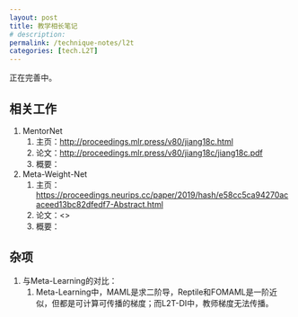```yaml
---
layout: post
title: 教学相长笔记
# description: 
permalink: /technique-notes/l2t
categories: [tech.L2T]
---
```


正在完善中。

## 相关工作

1. MentorNet
   1. 主页：<http://proceedings.mlr.press/v80/jiang18c.html>
   2. 论文：<http://proceedings.mlr.press/v80/jiang18c/jiang18c.pdf>
   3. 概要：
2. Meta-Weight-Net
   1. 主页：<https://proceedings.neurips.cc/paper/2019/hash/e58cc5ca94270acaceed13bc82dfedf7-Abstract.html>
   2. 论文：<>
   3. 概要：

## 杂项

1. 与Meta-Learning的对比：
   1. Meta-Learning中，MAML是求二阶导，Reptile和FOMAML是一阶近似，但都是可计算可传播的梯度；而L2T-DI中，教师梯度无法传播。
